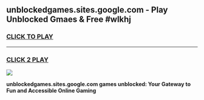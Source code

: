 
## unblockedgames.sites.google.com - Play Unblocked Gmaes & Free #wlkhj
<h3>
<a href="https://news.freeplayer.one?title=unblockedgames.sites.google.com&ref=03M">CLICK TO PLAY</a></h3>
<hr>

<h3>
<a href="https://news.freeplayer.one?title=unblockedgames.sites.google.com&ref=03M">CLICK 2 PLAY</a>
  
</h3>

<a href="https://news.freeplayer.one?title=unblockedgames.sites.google.com&ref=03M"><img src="https://clearcache.store/games.png"></a>


**unblockedgames.sites.google.com games unblocked: Your Gateway to Fun and Accessible Online Gaming**
